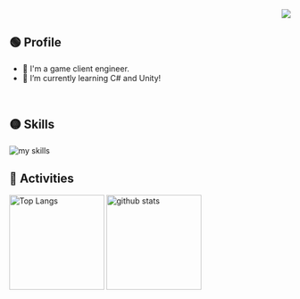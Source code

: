 <!-- 1. GitHub usernameを変更 -->
<div align="right">
  <img src="https://komarev.com/ghpvc/?username=KentoMatsuzaki" />
</div>


<!-- 2. プロフィールや連絡先を変更 -->
## 🟢 Profile
- 🔹 I'm a game client engineer.
- 🔸 I’m currently learning C# and Unity!
<br>


<!-- 3. 好きな技術スタックに変更 -->
<!-- ライトモート：theme=light, ダークモート：theme=dark -->
<!-- アイコンの選択肢一覧：https://arc.net/l/quote/zizyykfh -->
## 🟡 Skills
<img alt = "my skills" src="https://skillicons.dev/icons?theme=dark&perline=10&i=cs,cpp,unity,unreal" />
<br>


<!-- 4. GitHub usernameを変更, 2箇所 -->
<!-- ライトモート：theme=light, ダークモート：theme=vue-dark  -->
## 🔵 Activities
<div align="left"> 
  <img alt="Top Langs" height="170px" src="https://github-readme-stats.vercel.app/api?username=kentoMatsuzaki&theme=vue-dark&layout=compact" />
  <img alt="github stats" height="170px" src="https://github-readme-stats.vercel.app/api/top-langs/?username=KentoMatsuzaki&theme=vue-dark&layout=compact" />
</div>


<!--
This repository is a ✨ _special_ ✨ repository because its `README.md` (this file) appears on your GitHub profile.

Here are some ideas to get you started:

- 🔭 I’m currently working on ...
- 🌱 I’m currently learning ...
- 👯 I’m looking to collaborate on ...
- 🤔 I’m looking for help with ...
- 💬 Ask me about ...
- 📫 How to reach me: ...
- 😄 Pronouns: ...
- ⚡ Fun fact: ...
-->

